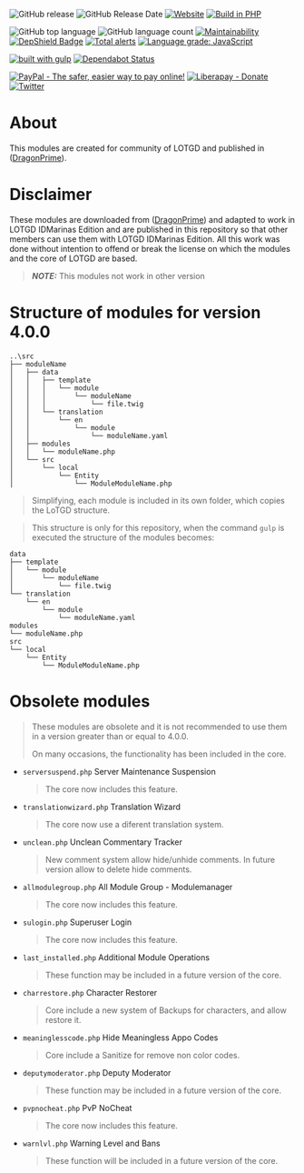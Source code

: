 ![GitHub release](https://img.shields.io/github/release/idmarinas/lotgd-modules.svg)
![GitHub Release Date](https://img.shields.io/github/release-date/idmarinas/lotgd-modules.svg)
[![Website](https://img.shields.io/website-up-down-green-red/https/lotgd.infommo.es.svg?label=lotgd-demo)](https://lotgd.infommo.es)
[![Build in PHP](https://img.shields.io/badge/PHP-^7.1-8892BF.svg?logo=php)](http://php.net/)

![GitHub top language](https://img.shields.io/github/languages/top/idmarinas/lotgd-modules.svg)
![GitHub language count](https://img.shields.io/github/languages/count/idmarinas/lotgd-modules.svg)
[![Maintainability](https://api.codeclimate.com/v1/badges/4553239eac9e717f1cce/maintainability)](https://codeclimate.com/github/idmarinas/lotgd-modules/maintainability)
[![DepShield Badge](https://depshield.sonatype.org/badges/idmarinas/lotgd-modules/depshield.svg)](https://depshield.github.io)
[![Total alerts](https://img.shields.io/lgtm/alerts/g/idmarinas/lotgd-modules.svg?logo=lgtm&logoWidth=18)](https://lgtm.com/projects/g/idmarinas/lotgd-modules/alerts/)
[![Language grade: JavaScript](https://img.shields.io/lgtm/grade/javascript/g/idmarinas/lotgd-modules.svg?logo=lgtm&logoWidth=18)](https://lgtm.com/projects/g/idmarinas/lotgd-modules/context:javascript)

[![built with gulp](https://img.shields.io/badge/gulp-builds_this_project-eb4a4b.svg?logo=gulp)](http://gulpjs.com/)
[![Dependabot Status](https://api.dependabot.com/badges/status?host=github&repo=idmarinas/lotgd-modules)](https://dependabot.com)

[![PayPal - The safer, easier way to pay online!](https://img.shields.io/badge/donate-help_my_project-ffaa29.svg?logo=paypal)](https://www.paypal.com/cgi-bin/webscr?cmd=_s-xclick&hosted_button_id=CAYNPHQ8VN92C&source=url)
[![Liberapay - Donate](https://img.shields.io/liberapay/receives/IDMarinas.svg?logo=liberapay)](https://liberapay.com/IDMarinas/donate)
[![Twitter](https://img.shields.io/twitter/url/http/shields.io.svg?style=social)](https://twitter.com/idmarinas)

# About #

This modules are created for community of LOTGD and published in ([DragonPrime](http://dragonprime.net)).

# Disclaimer #

These modules are downloaded from ([DragonPrime](http://dragonprime.net)) and adapted to work in LOTGD IDMarinas Edition and are published in this repository so that other members can use them with LOTGD IDMarinas Edition.
All this work was done without intention to offend or break the license on which the modules and the core of LOTGD are based.

> **_NOTE:_**  This modules not work in other version

# Structure of modules for version 4.0.0
```
..\src
├── moduleName
│   ├── data
│   │   ├── template
│   │   │   └── module
│   │   │       └── moduleName
│   │   │           └── file.twig
│   │   └── translation
│   │       └── en
│   │           └── module
│   │               └── moduleName.yaml
│   ├── modules
│   │   └── moduleName.php
│   └── src
│       └── local
│           └── Entity
│               └── ModuleModuleName.php
```
> Simplifying, each module is included in its own folder, which copies the LoTGD structure.

> This structure is only for this repository, when the command `gulp` is executed the structure of the modules becomes:
```
data
├── template
│   └── module
│       └── moduleName
│           └── file.twig
└── translation
    └── en
        └── module
            └── moduleName.yaml
modules
└── moduleName.php
src
└── local
    └── Entity
        └── ModuleModuleName.php
```

# Obsolete modules

> These modules are obsolete and it is not recommended to use them in a version greater than or equal to 4.0.0.
>
> On many occasions, the functionality has been included in the core.

-   `serversuspend.php` Server Maintenance Suspension
    >   The core now includes this feature.
-   `translationwizard.php` Translation Wizard
    >   The core now use a diferent translation system.
-   `unclean.php` Unclean Commentary Tracker
    >   New comment system allow hide/unhide comments. In future version allow to delete hide comments.
-   `allmodulegroup.php` All Module Group - Modulemanager
    >   The core now includes this feature.
-   `sulogin.php` Superuser Login
    >   The core now includes this feature.
-   `last_installed.php` Additional Module Operations
    >   These function may be included in a future version of the core.
-   `charrestore.php` Character Restorer
    >   Core include a new system of Backups for characters, and allow restore it.
-   `meaninglesscode.php` Hide Meaningless Appo Codes
    >   Core include a Sanitize for remove non color codes.
-   `deputymoderator.php` Deputy Moderator
    >   These function may be included in a future version of the core.
-   `pvpnocheat.php` PvP NoCheat
    > The core now includes this feature.
-   `warnlvl.php` Warning Level and Bans
    > These function will be included in a future version of the core.
